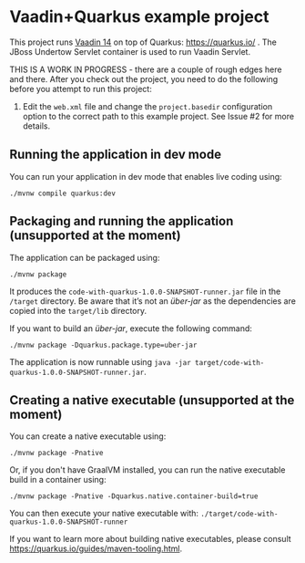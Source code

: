 # Vaadin+Quarkus example project

This project runs [Vaadin 14](https://vaadin.com/) on top of Quarkus: https://quarkus.io/ .
The JBoss Undertow Servlet container is used to run Vaadin Servlet.

THIS IS A WORK IN PROGRESS - there are a couple of rough edges here and there. After
you check out the project, you need to do the following before
you attempt to run this project:

1. Edit the `web.xml` file and change
   the `project.basedir` configuration option to the correct path to this example project. See Issue #2 for more details.

## Running the application in dev mode

You can run your application in dev mode that enables live coding using:
```shell script
./mvnw compile quarkus:dev
```

## Packaging and running the application (unsupported at the moment)

The application can be packaged using:
```shell script
./mvnw package
```
It produces the `code-with-quarkus-1.0.0-SNAPSHOT-runner.jar` file in the `/target` directory.
Be aware that it’s not an _über-jar_ as the dependencies are copied into the `target/lib` directory.

If you want to build an _über-jar_, execute the following command:
```shell script
./mvnw package -Dquarkus.package.type=uber-jar
```

The application is now runnable using `java -jar target/code-with-quarkus-1.0.0-SNAPSHOT-runner.jar`.

## Creating a native executable (unsupported at the moment)

You can create a native executable using: 
```shell script
./mvnw package -Pnative
```

Or, if you don't have GraalVM installed, you can run the native executable build in a container using: 
```shell script
./mvnw package -Pnative -Dquarkus.native.container-build=true
```

You can then execute your native executable with: `./target/code-with-quarkus-1.0.0-SNAPSHOT-runner`

If you want to learn more about building native executables, please consult https://quarkus.io/guides/maven-tooling.html.
